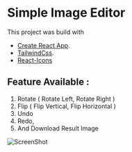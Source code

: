 # Simple Image Editor

This project was build with

- [Create React App](https://react.dev/learn/start-a-new-react-project).
- [TailwindCss](https://tailwindcss.com/).
- [React-Icons](https://react-icons.github.io/react-icons)

## Feature Available :

1. Rotate ( Rotate Left, Rotate Right )
2. Flip ( Flip Vertical, Flip Horizontal )
3. Undo
4. Redo,
5. And Download Result Image

![ScreenShot](https://raw.github.com/riiraai/simple-image-editor/master/public/images/ss-image-editor.jpg)

